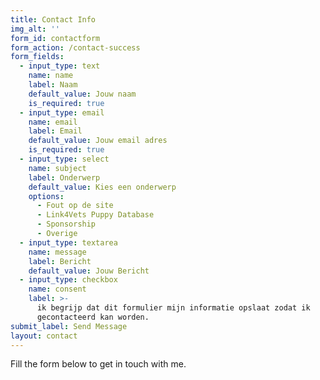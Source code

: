 ```yaml
---
title: Contact Info
img_alt: ''
form_id: contactform
form_action: /contact-success
form_fields:
  - input_type: text
    name: name
    label: Naam
    default_value: Jouw naam
    is_required: true
  - input_type: email
    name: email
    label: Email
    default_value: Jouw email adres
    is_required: true
  - input_type: select
    name: subject
    label: Onderwerp
    default_value: Kies een onderwerp
    options:
      - Fout op de site
      - Link4Vets Puppy Database
      - Sponsorship
      - Overige
  - input_type: textarea
    name: message
    label: Bericht
    default_value: Jouw Bericht
  - input_type: checkbox
    name: consent
    label: >-
      ik begrijp dat dit formulier mijn informatie opslaat zodat ik
      gecontacteerd kan worden.
submit_label: Send Message
layout: contact
---
```


Fill the form below to get in touch with me.
